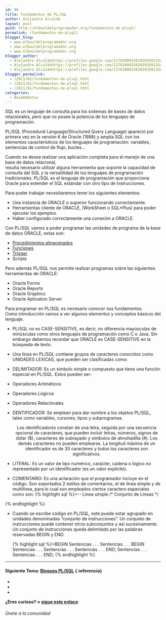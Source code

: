 ```yaml
---
id: 98
title: Fundamentos de PL/SQL
author: Alejandro Alcalde
layout: post
guid: http://elbauldelprogramador.org/fundamentos-de-plsql/
permalink: /fundamentos-de-plsql/
blogger_blog:
  - www.elbauldelprogramador.org
  - www.elbauldelprogramador.org
  - www.elbauldelprogramador.org
blogger_author:
  - Alejandro Alcaldehttps://profiles.google.com/117030001562039350135noreply@blogger.com
  - Alejandro Alcaldehttps://profiles.google.com/117030001562039350135noreply@blogger.com
  - Alejandro Alcaldehttps://profiles.google.com/117030001562039350135noreply@blogger.com
blogger_permalink:
  - /2011/01/fundamentos-de-plsql.html
  - /2011/01/fundamentos-de-plsql.html
  - /2011/01/fundamentos-de-plsql.html
categories:
  - BaseDeDatos
---
```

<div class="icosql">
</div>

SQL es un lenguaje de consulta para los sistemas de bases de datos relaciónales, pero que no posee la potencia de los lenguajes de programación.

PL/SQL (Procedural Language/Structured Query Language) apareció por primera vez en la versión 6 de Oracle (1988) y amplia SQL con los elementos característicos de los lenguajes de programación: variables, sentencias de control de flujo, bucles&#8230;

Cuando se desea realizar una aplicación completa para el manejo de una base de datos relacional,  
resulta necesario utilizar alguna herramienta que soporte la capacidad de consulta del SQL y la versatilidad de los lenguajes de programación tradicionales. PL/SQL es el lenguaje de programación que proporciona Oracle para extender el SQL estándar con otro tipo de instrucciones.  
  
<!--more-->

  
Para poder trabajar necesitaremos tener los siguientes elementos:

  * Una instancia de ORACLE o superior funcionando correctamente.
  * Herramientas cliente de ORACLE, (WorkSheet o SQL*Plus) para poder ejecutar los ejemplos.
  * Haber configurado correctamente una conexión a ORACLE.

Con PL/SQL vamos a poder programar las unidades de programa de la base de datos ORACLE, estas son:

  * [Procedimientos almacenados][1]
  * [Funciones][1]
  * [Trigger][2]
  * Scripts

Pero además PL/SQL nos permite realizar programas sobre las siguientes herramientas de ORACLE:

  * Oracle Forms
  * Oracle Reports
  * Oracle Graphics
  * Oracle Aplication Server

Para programar en PL/SQL es necesario conocer sus fundamentos.  
Como introducción vamos a ver algunos elementos y conceptos básicos del lenguaje.

  * PL/SQL no es CASE-SENSITIVE, es decir, no diferencia mayúsculas de minúsculas como otros lenguajes de programación como C o Java. Sin embargo debemos recordar que ORACLE es CASE-SENSITIVE en la búsqueda de texto. 
  * Una línea en PL/SQL contiene grupos de caracteres conocidos como UNIDADES LEXICAS, que pueden ser clasificadas como: 
  * DELIMITADOR: Es un símbolo simple o compuesto que tiene una función especial&nbsp;en PL/SQL. Estos pueden ser:
  * Operadores Aritméticos
  * Operadores Lógicos
  * Operadores Relaciónales 

  * DENTIFICADOR: Se emplean para dar nombre a los objetos PL/SQL, tales como&nbsp;variables, cursores, tipos y subprogramas. <div style="text-align: center;">
      Los identificadores constan de una letra, seguida por una secuencia opcional&nbsp;de caracteres, que pueden incluir letras, números, signos de dólar ($), caracteres de&nbsp;subrayado y símbolos de almohadilla (#). Los demás caracteres no pueden&nbsp;emplearse. La longitud máxima de un identificador es de 30 caracteres y todos los&nbsp;caracteres son significativos.
    </div>

  * LITERAL: Es un valor de tipo numérico, carácter, cadena o lógico no representado&nbsp;por un identificador (es un valor explícito). 
  * COMENTARIO: Es una aclaración que el programador incluye en el código. Son&nbsp;soportados 2 estilos de comentarios, el de línea simple y de multilínea, para lo cual&nbsp;son empleados ciertos caracters especiales como son: {% highlight sql %}>-- Linea simple
/*
Conjunto de Líneas
*/

{% endhighlight %}

  * Cuando se escribe código en PL/SQL, este puede estar agrupado en unidades denominadas&nbsp;“conjunto de instrucciones”. Un conjunto de instrucciones puede contener otros subconjuntos y&nbsp;así sucesivamente. 
    Un conjunto de instrucciones queda delimitado por las palabras reservadas BEGIN y END.
    
    {% highlight sql %}>BEGIN
  Sentencias . . .
  Sentencias . . .
  BEGIN
    Sentencias . . .
    Sentencias . . .
    Sentencias . . .
  END;
  Sentencias . . .
  Sentencias . . .
END;
{% endhighlight %}



* * *

#### Siguiente Tema: [Bloques PL/SQL][3] {.referencia}

<div class="sharedaddy">
  <div class="sd-content">
    <ul>
      <li>
        <a class="hastip" rel="nofollow" href="http://twitter.com/home?status=Fundamentos de PL/SQL+http://elbauldelprogramador.com/fundamentos-de-plsql/+V%C3%ADa+%40elbaulp" onclick="javascript:window.open(this.href, '', 'menubar=no,toolbar=no,resizable=yes,scrollbars=yes,height=600,width=600');return false;" title="Compartir en Twitter" target="_blank"><span class="iconbox-title"><i class="icon-twitter icon-2x"></i></span></a>
      </li>
      <li>
        <a class="hastip" rel="nofollow" href="http://www.facebook.com/sharer.php?u=http://elbauldelprogramador.com/fundamentos-de-plsql/&t=Fundamentos de PL/SQL+http://elbauldelprogramador.com/fundamentos-de-plsql/+V%C3%ADa+%40elbaulp" onclick="javascript:window.open(this.href, '', 'menubar=no,toolbar=no,resizable=yes,scrollbars=yes,height=600,width=600');return false;" title="Compartir en Facebook" target="_blank"><span class="iconbox-title"><i class="icon-facebook icon-2x"></i></span></a>
      </li>
      <li>
        <a class="hastip" rel="nofollow" href="https://plus.google.com/share?url=Fundamentos de PL/SQL+http://elbauldelprogramador.com/fundamentos-de-plsql/+V%C3%ADa+%40elbaulp" onclick="javascript:window.open(this.href, '', 'menubar=no,toolbar=no,resizable=yes,scrollbars=yes,height=600,width=600');return false;" title="Compartir en G+" target="_blank"><span class="iconbox-title"><i class="icon-google-plus icon-2x"></i></span></a>
      </li>
    </ul>
  </div>
</div>

<span id="socialbottom" class="highlight style-2">

<p>
  <strong>¿Eres curioso? » <a onclick="javascript:_gaq.push(['_trackEvent','random','click-random']);" href="/index.php?random=1">sigue este enlace</a></strong>
</p>

<h6>
  Únete a la comunidad
</h6>

<div class="iconsc hastip" title="2240 seguidores">
  <a href="http://twitter.com/elbaulp" target="_blank"><i class="icon-twitter"></i></a>
</div>

<div class="iconsc hastip" title="2452 fans">
  <a href="http://facebook.com/elbauldelprogramador" target="_blank"><i class="icon-facebook"></i></a>
</div>

<div class="iconsc hastip" title="0 +1s">
  <a href="http://plus.google.com/+Elbauldelprogramador" target="_blank"><i class="icon-google-plus"></i></a>
</div>

<div class="iconsc hastip" title="Repositorios">
  <a href="http://github.com/algui91" target="_blank"><i class="icon-github"></i></a>
</div>

<div class="iconsc hastip" title="Feed RSS">
  <a href="http://elbauldelprogramador.com/feed" target="_blank"><i class="icon-rss"></i></a>
</div></span>

 [1]: http://elbauldelprogramador.com/plsql-procedimientos-y-funciones/
 [2]: http://elbauldelprogramador.com/plsql-disparadores-o-triggers/
 [3]: http://elbauldelprogramador.com/bloques-plsql/